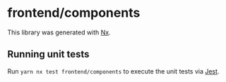 # frontend/components

This library was generated with [Nx](https://nx.dev).

## Running unit tests

Run `yarn nx test frontend/components` to execute the unit tests via [Jest](https://jestjs.io).
